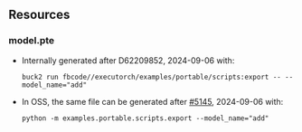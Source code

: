 ## Resources

### model.pte
- Internally generated after D62209852, 2024-09-06 with:
    ```
    buck2 run fbcode//executorch/examples/portable/scripts:export -- --model_name="add"
    ```
- In OSS, the same file can be generated after [#5145](https://github.com/pytorch/executorch/pull/5145), 2024-09-06 with:
    ```
    python -m examples.portable.scripts.export --model_name="add"
    ```
